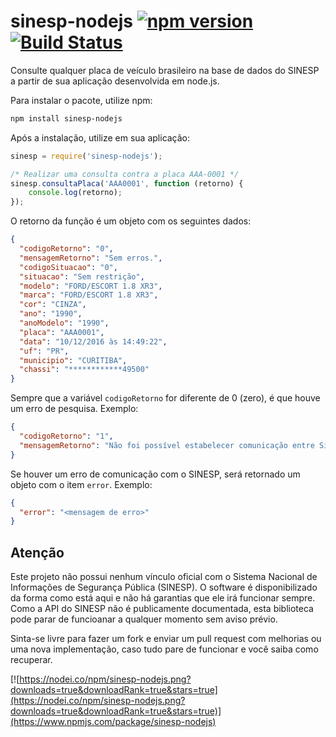 # sinesp-nodejs [![npm version](https://badge.fury.io/js/sinesp-nodejs.svg)](https://badge.fury.io/js/sinesp-nodejs) [![Build Status](https://travis-ci.org/wgenial/sinesp-nodejs.svg?branch=master)](https://travis-ci.org/wgenial/sinesp-nodejs)
Consulte qualquer placa de veículo brasileiro na base de dados do SINESP a partir de sua aplicação desenvolvida em node.js.

Para instalar o pacote, utilize npm:
```sh
npm install sinesp-nodejs
```

Após a instalação, utilize em sua aplicação:
```javascript
sinesp = require('sinesp-nodejs');

/* Realizar uma consulta contra a placa AAA-0001 */
sinesp.consultaPlaca('AAA0001', function (retorno) {
	console.log(retorno);
});
```

O retorno da função é um objeto com os seguintes dados:
```json
{
  "codigoRetorno": "0",
  "mensagemRetorno": "Sem erros.",
  "codigoSituacao": "0",
  "situacao": "Sem restrição",
  "modelo": "FORD/ESCORT 1.8 XR3",
  "marca": "FORD/ESCORT 1.8 XR3",
  "cor": "CINZA",
  "ano": "1990",
  "anoModelo": "1990",
  "placa": "AAA0001",
  "data": "10/12/2016 às 14:49:22",
  "uf": "PR",
  "municipio": "CURITIBA",
  "chassi": "************49500"
}
```

Sempre que a variável `codigoRetorno` for diferente de 0 (zero), é que houve um erro de pesquisa. Exemplo:
```json
{
  "codigoRetorno": "1",
  "mensagemRetorno": "Não foi possível estabelecer comunicação entre Sinesp Cidadão e RENAVAM."
}
```

Se houver um erro de comunicação com o SINESP, será retornado um objeto com o item `error`. Exemplo:
```json
{
  "error": "<mensagem de erro>"
}
```

## Atenção
Este projeto não possui nenhum vínculo oficial com o Sistema Nacional de Informações de Segurança Pública (SINESP). O software é disponibilizado da forma como está aqui e não há garantias que ele irá funcionar sempre. Como a API do SINESP não é publicamente documentada, esta biblioteca pode parar de funcioanar a qualquer momento sem aviso prévio.

Sinta-se livre para fazer um fork e enviar um pull request com melhorias ou uma nova implementação, caso tudo pare de funcionar e você saiba como recuperar.

[![https://nodei.co/npm/sinesp-nodejs.png?downloads=true&downloadRank=true&stars=true](https://nodei.co/npm/sinesp-nodejs.png?downloads=true&downloadRank=true&stars=true)](https://www.npmjs.com/package/sinesp-nodejs)
